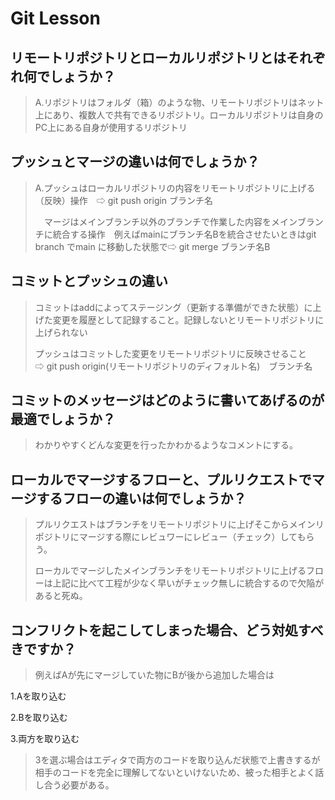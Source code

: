 # Git Lesson

## リモートリポジトリとローカルリポジトリとはそれぞれ何でしょうか？
> A.リポジトリはフォルダ（箱）のような物、リモートリポジトリはネット上にあり、複数人で共有できるリポジトリ。ローカルリポジトリは自身のPC上にある自身が使用するリポジトリ


## プッシュとマージの違いは何でしょうか？
> A.プッシュはローカルリポジトリの内容をリモートリポジトリに上げる（反映）操作　⇨ git push origin  ブランチ名
>
>　マージはメインブランチ以外のブランチで作業した内容をメインブランチに統合する操作　例えばmainにブランチ名Bを統合させたいときはgit branch でmain
に移動した状態で⇨ git merge ブランチ名B  

## コミットとプッシュの違い
> コミットはaddによってステージング（更新する準備ができた状態）に上げた変更を履歴として記録すること。記録しないとリモートリポジトリに上げられない
>
> プッシュはコミットした変更をリモートリポジトリに反映させること　　　　　⇨ git push origin(リモートリポジトリのディフォルト名)　ブランチ名


## コミットのメッセージはどのように書いてあげるのが最適でしょうか？
> わかりやすくどんな変更を行ったかわかるようなコメントにする。


## ローカルでマージするフローと、プルリクエストでマージするフローの違いは何でしょうか？
> プルリクエストはブランチをリモートリポジトリに上げそこからメインリポジトリにマージする際にレビュワーにレビュー（チェック）してもらう。
>
>ローカルでマージしたメインブランチをリモートリポジトリに上げるフローは上記に比べて工程が少なく早いがチェック無しに統合するので欠陥があると死ぬ。



## コンフリクトを起こしてしまった場合、どう対処すべきですか？
> 例えばAが先にマージしていた物にBが後から追加した場合は
>
1.Aを取り込む 　

2.Bを取り込む

3.両方を取り込む
>3を選ぶ場合はエディタで両方のコードを取り込んだ状態で上書きするが相手のコードを完全に理解してないといけないため、被った相手とよく話し合う必要がある。
